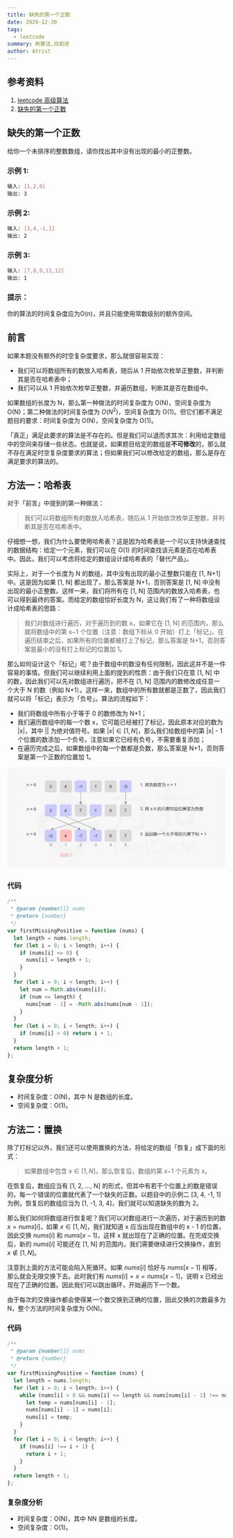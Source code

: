 ```yaml
---
title: 缺失的第一个正数
date: 2020-12-30
tags:
  - leetcode
summary: 刷算法,向前进
author: Atrist
---
```


## 参考资料

1. [leetcode 高级算法](https://leetcode-cn.com/leetbook/detail/top-interview-questions-hard/)
2. [缺失的第一个正数](https://leetcode-cn.com/problems/first-missing-positive/description/)

## 缺失的第一个正数
给你一个未排序的整数数组，请你找出其中没有出现的最小的正整数。
### 示例 1:
```bash
输入: [1,2,0]
输出: 3
```
### 示例 2:
```bash
输入: [3,4,-1,1]
输出: 2
```
### 示例 3:
```bash
输入: [7,8,9,11,12]
输出: 1
```
### 提示：
你的算法的时间复杂度应为O(n)，并且只能使用常数级别的额外空间。

## 前言
如果本题没有额外的时空复杂度要求，那么就很容易实现：

- 我们可以将数组所有的数放入哈希表，随后从 1 开始依次枚举正整数，并判断其是否在哈希表中；
- 我们可以从 1 开始依次枚举正整数，并遍历数组，判断其是否在数组中。

如果数组的长度为 N，那么第一种做法的时间复杂度为 O(N)，空间复杂度为 O(N)；第二种做法的时间复杂度为 $O(N^2)$，空间复杂度为 O(1)。但它们都不满足题目的要求：时间复杂度为 O(N)，空间复杂度为 O(1)。

「真正」满足此要求的算法是不存在的。但是我们可以退而求其次：利用给定数组中的空间来存储一些状态。也就是说，如果题目给定的数组是**不可修改**的，那么就不存在满足时空复杂度要求的算法；但如果我们可以修改给定的数组，那么是存在满足要求的算法的。

## 方法一：哈希表
对于「前言」中提到的第一种做法：
>我们可以将数组所有的数放入哈希表，随后从 1 开始依次枚举正整数，并判断其是否在哈希表中。

仔细想一想，我们为什么要使用哈希表？这是因为哈希表是一个可以支持快速查找的数据结构：给定一个元素，我们可以在 O(1) 的时间查找该元素是否在哈希表中。因此，我们可以考虑将给定的数组设计成哈希表的「替代产品」。

实际上，对于一个长度为 N 的数组，其中没有出现的最小正整数只能在 [1, N+1] 中。这是因为如果 [1, N] 都出现了，那么答案是 N+1，否则答案是 [1, N] 中没有出现的最小正整数。这样一来，我们将所有在 [1, N] 范围内的数放入哈希表，也可以得到最终的答案。而给定的数组恰好长度为 N，这让我们有了一种将数组设计成哈希表的思路：

>我们对数组进行遍历，对于遍历到的数 x，如果它在 [1, N] 的范围内，那么就将数组中的第 x−1 个位置（注意：数组下标从 0 开始）打上「标记」。在遍历结束之后，如果所有的位置都被打上了标记，那么答案是 N+1，否则答案是最小的没有打上标记的位置加 1。

那么如何设计这个「标记」呢？由于数组中的数没有任何限制，因此这并不是一件容易的事情。但我们可以继续利用上面的提到的性质：由于我们只在意 [1, N] 中的数，因此我们可以先对数组进行遍历，把不在 [1, N] 范围内的数修改成任意一个大于 N 的数（例如 N+1）。这样一来，数组中的所有数就都是正数了，因此我们就可以将「标记」表示为「负号」。算法的流程如下：

- 我们将数组中所有小于等于 0 的数修改为 N+1；
- 我们遍历数组中的每一个数 x，它可能已经被打了标记，因此原本对应的数为 |x|，其中 || 为绝对值符号。如果 $|x| \in [1, N]$，那么我们给数组中的第 |x| - 1 个位置的数添加一个负号。注意如果它已经有负号，不需要重复添加；
- 在遍历完成之后，如果数组中的每一个数都是负数，那么答案是 N+1，否则答案是第一个正数的位置加 1。


![](./images/41_fig1.png)


### 代码
```js
/**
 * @param {number[]} nums
 * @return {number}
 */
var firstMissingPositive = function (nums) {
  let length = nums.length;
  for (let i = 0; i < length; i++) {
    if (nums[i] <= 0) {
      nums[i] = length + 1;
    }
  }
  for (let i = 0; i < length; i++) {
    let num = Math.abs(nums[i]);
    if (num <= length) {
      nums[num - 1] = -Math.abs(nums[num - 1]);
    }
  }
  for (let i = 0; i < length; i++) {
    if (nums[i] > 0) return i + 1;
  }
  return length + 1;
};
```

## 复杂度分析
- 时间复杂度：O(N)，其中 N 是数组的长度。
- 空间复杂度：O(1)。

## 方法二：置换

除了打标记以外，我们还可以使用置换的方法，将给定的数组「恢复」成下面的形式：

>如果数组中包含 $x \in [1, N]$，那么恢复后，数组的第 x−1 个元素为 x。

在恢复后，数组应当有 [1, 2, ..., N] 的形式，但其中有若干个位置上的数是错误的，每一个错误的位置就代表了一个缺失的正数。以题目中的示例二 [3, 4, -1, 1] 为例，恢复后的数组应当为 [1, -1, 3, 4]，我们就可以知道缺失的数为 2。

那么我们如何将数组进行恢复呢？我们可以对数组进行一次遍历，对于遍历到的数 $x = \textit{nums}[i]$，如果 $x \in [1, N]$，我们就知道 x 应当出现在数组中的 x - 1 的位置，因此交换 $\textit{nums}[i]$ 和 $\textit{nums}[x - 1]$，这样 x 就出现在了正确的位置。在完成交换后，新的 $\textit{nums}[i]$ 可能还在 [1, N] 的范围内，我们需要继续进行交换操作，直到 $x \notin [1, N]$。

注意到上面的方法可能会陷入死循环。如果 $\textit{nums}[i]$ 恰好与 $\textit{nums}[x - 1]$ 相等，那么就会无限交换下去。此时我们有 $\textit{nums}[i] = x = \textit{nums}[x - 1]$，说明 x 已经出现在了正确的位置。因此我们可以跳出循环，开始遍历下一个数。

由于每次的交换操作都会使得某一个数交换到正确的位置，因此交换的次数最多为 N，整个方法的时间复杂度为 O(N)。

### 代码
```js
/**
 * @param {number[]} nums
 * @return {number}
 */
var firstMissingPositive = function (nums) {
  let length = nums.length;
  for (let i = 0; i < length; i++) {
    while (nums[i] > 0 && nums[i] <= length && nums[nums[i] - 1] !== nums[i]) {
      let temp = nums[nums[i] - 1];
      nums[nums[i] - 1] = nums[i];
      nums[i] = temp;
    }
  }
  for (let i = 0; i < length; i++) {
    if (nums[i] !== i + 1) {
      return i + 1;
    }
  }
  return length + 1;
};
```
### 复杂度分析

- 时间复杂度：O(N)，其中 NN 是数组的长度。
- 空间复杂度：O(1)。